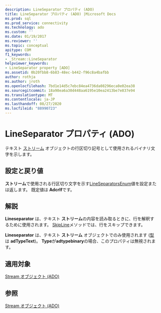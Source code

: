 ```yaml
---
description: LineSeparator プロパティ (ADO)
title: LineSeparator プロパティ (ADO) |Microsoft Docs
ms.prod: sql
ms.prod_service: connectivity
ms.technology: ado
ms.custom: ''
ms.date: 01/19/2017
ms.reviewer: ''
ms.topic: conceptual
apitype: COM
f1_keywords:
- _Stream::LineSeparator
helpviewer_keywords:
- LineSeparator property [ADO]
ms.assetid: 0b20fbb8-6b83-48ec-b442-f96c8a4bafbb
author: rothja
ms.author: jroth
ms.openlocfilehash: 7bd1e14d5c7ebc84ea4736da08296eca0e02ea38
ms.sourcegitcommit: 18a98ea6a30d448aa6195e10ea2413be7e837e94
ms.translationtype: MT
ms.contentlocale: ja-JP
ms.lasthandoff: 08/27/2020
ms.locfileid: "88990723"
---
```

# <a name="lineseparator-property-ado"></a>LineSeparator プロパティ (ADO)
テキスト [ストリーム](./stream-object-ado.md) オブジェクトの行区切り記号として使用されるバイナリ文字を示します。  
  
## <a name="settings-and-return-values"></a>設定と戻り値  
 **ストリーム**で使用される行区切り文字を示す[LineSeparatorsEnum](./lineseparatorsenum.md)値を設定または返します。 既定値は **Adcrlf**です。  
  
## <a name="remarks"></a>解説  
 **Lineseparator** は、テキスト **ストリーム**の内容を読み取るときに、行を解釈するために使用されます。 [SkipLine](./skipline-method.md)メソッドでは、行をスキップできます。  
  
 **Lineseparator** は、テキスト **ストリーム** オブジェクトでのみ使用されます ([型](./type-property-ado-stream.md) は **adTypeText**)。 **Type**が**adtypebinary**の場合、このプロパティは無視されます。  
  
## <a name="applies-to"></a>適用対象  
 [Stream オブジェクト (ADO)](./stream-object-ado.md)  
  
## <a name="see-also"></a>参照  
 [Stream オブジェクト (ADO)](./stream-object-ado.md)